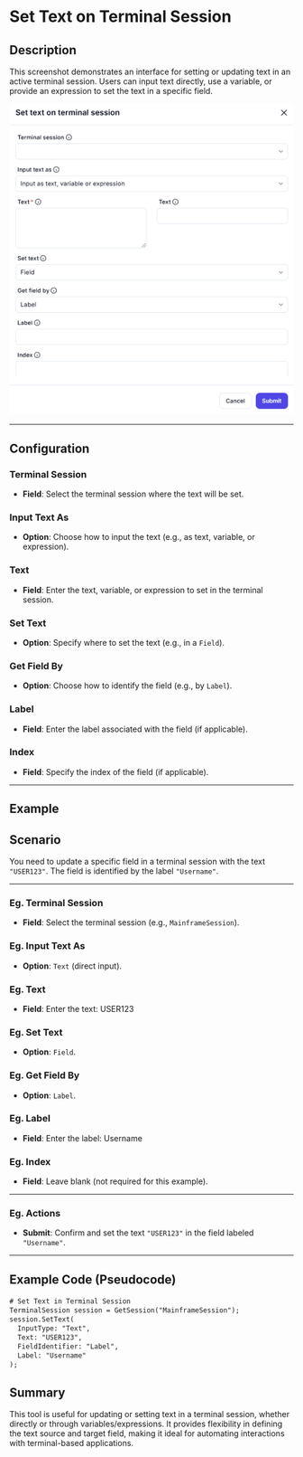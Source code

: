 # Set Text on Terminal Session

## Description

This screenshot demonstrates an interface for setting or updating text in an active terminal session. Users can input text directly, use a variable, or provide an expression to set the text in a specific field.

![alt text](set-text-on-terminal-session1-1.png)

---

## Configuration

### Terminal Session

- **Field**: Select the terminal session where the text will be set.

### Input Text As

- **Option**: Choose how to input the text (e.g., as text, variable, or expression).

### Text

- **Field**: Enter the text, variable, or expression to set in the terminal session.

### Set Text

- **Option**: Specify where to set the text (e.g., in a `Field`).

### Get Field By

- **Option**: Choose how to identify the field (e.g., by `Label`).

### Label

- **Field**: Enter the label associated with the field (if applicable).

### Index

- **Field**: Specify the index of the field (if applicable).

---

## Example

## Scenario

You need to update a specific field in a terminal session with the text `"USER123"`. The field is identified by the label `"Username"`.

---

### Eg. Terminal Session

- **Field**: Select the terminal session (e.g., `MainframeSession`).

### Eg. Input Text As

- **Option**: `Text` (direct input).

### Eg. Text

- **Field**: Enter the text: USER123

### Eg. Set Text

- **Option**: `Field`.

### Eg. Get Field By

- **Option**: `Label`.

### Eg. Label

- **Field**: Enter the label: Username

### Eg. Index

- **Field**: Leave blank (not required for this example).

---

### Eg. Actions

- **Submit**: Confirm and set the text `"USER123"` in the field labeled `"Username"`.

---

## Example Code (Pseudocode)

```plaintext
# Set Text in Terminal Session
TerminalSession session = GetSession("MainframeSession");
session.SetText(
  InputType: "Text",
  Text: "USER123",
  FieldIdentifier: "Label",
  Label: "Username"
);
```

## Summary

This tool is useful for updating or setting text in a terminal session, whether directly or through variables/expressions. It provides flexibility in defining the text source and target field, making it ideal for automating interactions with terminal-based applications.
